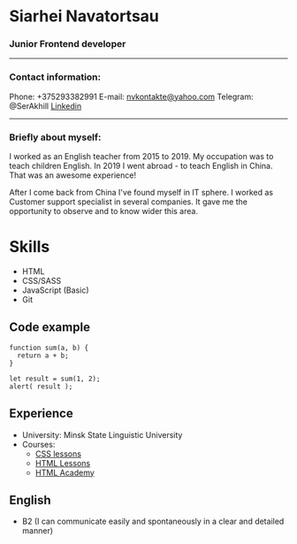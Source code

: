 # Siarhei Navatortsau


### Junior Frontend developer       
---
### Contact information:
Phone: +375293382991
E-mail: nvkontakte@yahoo.com
Telegram: @SerAkhill
[Linkedin](https://www.linkedin.com/in/%D1%81%D0%B5%D1%80%D0%B3%D0%B5%D0%B9-%D0%B0%D1%85%D0%B8%D0%BB%D0%BB%D0%B5%D1%81-9a4303125/)

---

### Briefly about myself:
I worked as an English teacher from 2015 to 2019. My occupation was to teach children English. In 2019 I went abroad - to teach English in China. That was an awesome experience!

After I come back from China I've found myself in IT sphere. I worked as Customer support specialist in several companies. It gave me the opportunity to observe and to know wider this area.

# Skills

-   HTML
-   CSS/SASS
-   JavaScript (Basic)
-   Git

## Code example

```
function sum(a, b) {
  return a + b;
}

let result = sum(1, 2);
alert( result );
```

## Experience

- University: Minsk State Linguistic University
- Courses: 
	-  [CSS lessons](https://ru.code-basics.com/languages/css)
	-   [HTML Lessons](https://ru.code-basics.com/languages/html)
	-   [HTML Academy](https://www.htmlacademy.ru/)

## English

- B2 (I can communicate easily and spontaneously in a clear and detailed manner)

